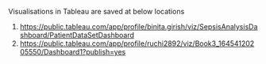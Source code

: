Visualisations in Tableau are saved at below locations
1) https://public.tableau.com/app/profile/binita.girish/viz/SepsisAnalysisDashboard/PatientDataSetDashboard
2) https://public.tableau.com/app/profile/ruchi2892/viz/Book3_16454120205550/Dashboard1?publish=yes
